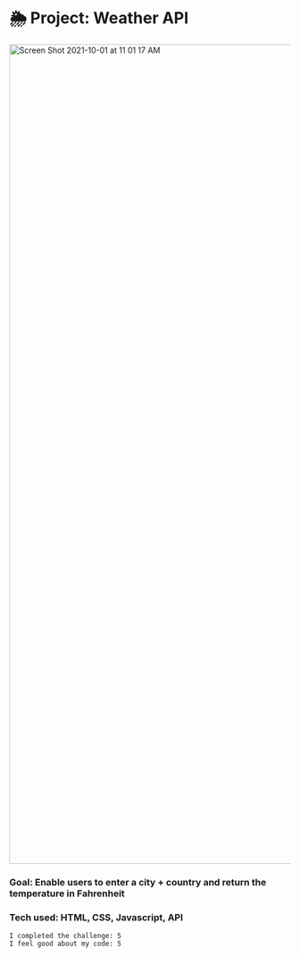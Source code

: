 # 🌦 Project: Weather API
<img width="1466" alt="Screen Shot 2021-10-01 at 11 01 17 AM" src="https://user-images.githubusercontent.com/88988494/135685112-c314ed41-329b-480e-9f1a-22340d8b4d5f.png">

### Goal: Enable users to enter a city + country and return the temperature in Fahrenheit

### Tech used: HTML, CSS, Javascript, API
```
I completed the challenge: 5
I feel good about my code: 5
```

